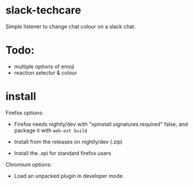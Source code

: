 # slack-techcare

Simple listener to change chat colour on a slack chat.

# Todo:

- multiple options of emoji
- reaction selector & colour

# install

Firefox options:

- Firefox needs nightly/dev with "xpinstall.signatures.required" false, and package it with `web-ext build`

- Install from the releases on nightly/dev (.zip)

- Install the .xpi for standard firefox users

Chromium options:

- Load an unpacked plugin in developer mode.
